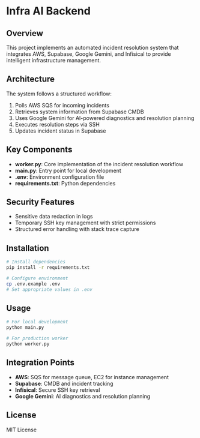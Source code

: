 # Infra AI Backend

## Overview
This project implements an automated incident resolution system that integrates AWS, Supabase, Google Gemini, and Infisical to provide intelligent infrastructure management.

## Architecture
The system follows a structured workflow:
1. Polls AWS SQS for incoming incidents
2. Retrieves system information from Supabase CMDB
3. Uses Google Gemini for AI-powered diagnostics and resolution planning
4. Executes resolution steps via SSH
5. Updates incident status in Supabase

## Key Components
- **worker.py**: Core implementation of the incident resolution workflow
- **main.py**: Entry point for local development
- **.env**: Environment configuration file
- **requirements.txt**: Python dependencies

## Security Features
- Sensitive data redaction in logs
- Temporary SSH key management with strict permissions
- Structured error handling with stack trace capture

## Installation
```bash
# Install dependencies
pip install -r requirements.txt

# Configure environment
cp .env.example .env
# Set appropriate values in .env
```

## Usage
```bash
# For local development
python main.py

# For production worker
python worker.py
```

## Integration Points
- **AWS**: SQS for message queue, EC2 for instance management
- **Supabase**: CMDB and incident tracking
- **Infisical**: Secure SSH key retrieval
- **Google Gemini**: AI diagnostics and resolution planning

## License
MIT License

